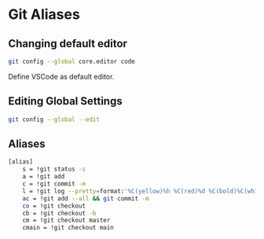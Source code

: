 # Git Aliases

## Changing default editor

```bash
git config --global core.editor code
```
Define VSCode as default editor.


## Editing Global Settings

```bash
git config --global --edit
```

## Aliases

```bash
[alias]
	s = !git status -s
	a = !git add
	c = !git commit -m
	l = !git log --pretty=format:'%C(yellow)%h %C(red)%d %C(bold)%C(white)%s -> %C(reset)%C(white)%cn, %cr'
	ac = !git add --all && git commit -m
	co = !git checkout
	cb = !git checkout -b
	cm = !git checkout master
	cmain = !git checkout main
```
